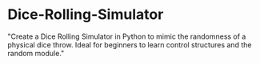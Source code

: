# Dice-Rolling-Simulator
"Create a Dice Rolling Simulator in Python to mimic the randomness of a physical dice throw. Ideal for beginners to learn control structures and the random module."
